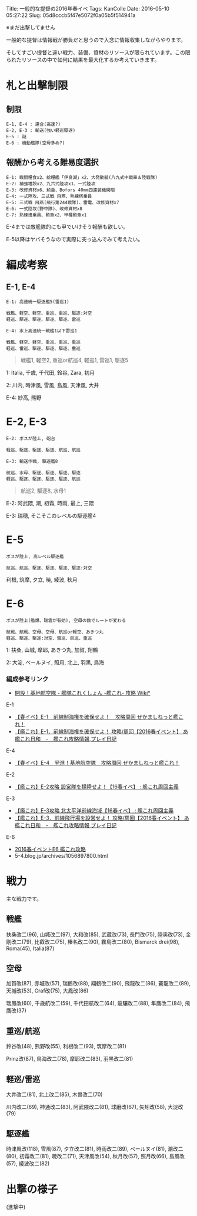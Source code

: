 Title: 一般的な提督の2016年春イベ
Tags: KanColle
Date: 2016-05-10 05:27:22
Slug: 05d8cccb5f47e5072f0a05b5f514941a

※まだ出撃してません

一般的な提督は情報戦が勝負だと思うので入念に情報収集しながらやります。

そしてすごい提督と違い戦力、装備、資材のリソースが限られています。この限られたリソースの中で如何に結果を最大化するか考えていきます。

# 札と出撃制限

## 制限

```
E-1, E-4 : 連合(高速?)
E-2, E-3 : 輸送(強い軽巡駆逐)
E-5 : 謎
E-6 : 機動艦隊(空母多め?)
```

## 報酬から考える難易度選択

```
E-1: 戦闘糧食x2、給糧艦「伊良湖」x2、大発動艇(八九式中戦車＆陸戦隊)
E-2: 補強増設x2、九六式陸攻x1、一式陸攻
E-3: 改修資材x6、勲章、Bofors 40mm四連装機関砲
E-4: 一式陸攻、三式戦 飛燕、熟練搭乗員
E-5: 三式戦 飛燕(飛行第244戦隊)、雷電、改修資材x7
E-6: 一式陸攻(野中隊)、改修資材x8
E-7: 熟練搭乗員、勲章x2、甲種勲章x1
```

E-4までは敵艦隊的にも甲でいけそう報酬も欲しい。

E-5以降はヤバそうなので実際に突っ込んでみて考えたい。

# 編成考察

## E-1, E-4

```
E-1: 高速統一駆逐艦5(雷巡1)

戦艦、軽空、軽空、重巡、重巡、駆逐:対空
軽巡、駆逐、駆逐、駆逐、駆逐、雷巡

E-4: 水上高速統一戦艦1以下雷巡1

戦艦、軽空、軽空、重巡、重巡、重巡
軽巡、雷巡、駆逐、駆逐、駆逐、重巡
```

> 戦艦1, 軽空2, 重巡or航巡4, 軽巡1, 雷巡1, 駆逐5

1: Italia, 千歳, 千代田, 鈴谷, Zara, 初月

2: 川内, 時津風, 雪風, 島風, 天津風, 大井

E-4: 妙高, 熊野

# E-2, E-3

```
E-2: ボスが陸上, 砲台

軽巡、駆逐、駆逐、駆逐、航巡、航巡

E-3: 輸送作戦, 駆逐艦8

航巡、水母、駆逐、駆逐、駆逐、駆逐
軽巡、駆逐、駆逐、駆逐、駆逐、航巡
```

> 航巡2, 駆逐8, 水母1

E-2: 阿武隈, 潮, 初霜, 時雨, 最上, 三隈

E-3: 瑞穂, そこそこのレベルの駆逐艦4

# E-5

```
ボスが陸上, 高レベル駆逐艦

航巡、航巡、駆逐、駆逐、駆逐、駆逐:対空
```

利根, 筑摩, 夕立, 暁, 綾波, 秋月

# E-6

```
ボスが陸上(艦爆、瑞雲が有効), 空母の数でルートが変わる

航戦、航戦、空母、空母、航巡or軽空、あきつ丸
軽巡、駆逐、駆逐:対空、雷巡、航巡、重巡
```

1: 扶桑, 山城, 摩耶, あきつ丸, 加賀, 翔鶴

2: 大淀, ベールヌイ, 照月, 北上, 羽黒, 鳥海


### 編成参考リンク

- [開設！基地航空隊 - 艦隊これくしょん -艦これ- 攻略 Wiki*](http://wikiwiki.jp/kancolle/?%B3%AB%C0%DF%A1%AA%B4%F0%C3%CF%B9%D2%B6%F5%C2%E2 "開設！基地航空隊 - 艦隊これくしょん -艦これ- 攻略 Wiki*")

E-1

- [【春イベ】E-1　前線制海権を確保せよ！　攻略周回  ぜかましねっと艦これ！](http://zekamashi.net/201605-event/e-1-zensen/ "【春イベ】E-1　前線制海権を確保せよ！　攻略周回  ぜかましねっと艦これ！")
- [【艦これ】E-1．前線制海権を確保せよ！ 攻略/周回【2016春イベント】  あ艦これ日和　-　艦これ攻略情報,プレイ日記](http://akankorebiyori.blog.fc2.com/blog-entry-186.html "【艦これ】E-1．前線制海権を確保せよ！ 攻略/周回【2016春イベント】  あ艦これ日和　-　艦これ攻略情報,プレイ日記")

E-4

- [【春イベ】E-4　発進！基地航空隊　攻略周回  ぜかましねっと艦これ！](http://zekamashi.net/201605-event/e-4-hassin/ "【春イベ】E-4　発進！基地航空隊　攻略周回  ぜかましねっと艦これ！")

E-2

- [【艦これ】E-2攻略 設営隊を揚陸せよ！【16春イベ】 : 艦これ周回主義](http://kankoreshuukai.blog.jp/archives/E-2kouryaku201605.html "【艦これ】E-2攻略 設営隊を揚陸せよ！【16春イベ】 : 艦これ周回主義")


E-3

- [【艦これ】E-3攻略 北太平洋前線海域【16春イベ】 : 艦これ周回主義](http://kankoreshuukai.blog.jp/archives/E-3kouryaku201605.html "【艦これ】E-3攻略 北太平洋前線海域【16春イベ】 : 艦これ周回主義")
- [【艦これ】E-3．前線飛行場を設営せよ！ 攻略/周回【2016春イベント】  あ艦これ日和　-　艦これ攻略情報,プレイ日記](http://akankorebiyori.blog.fc2.com/blog-entry-188.html "【艦これ】E-3．前線飛行場を設営せよ！ 攻略/周回【2016春イベント】  あ艦これ日和　-　艦これ攻略情報,プレイ日記")

E-6

- [2016春イベントE6 艦これ攻略](http://irasuto-voice.com/archives/7244 "2016春イベントE6 艦これ攻略")
- 5-4.blog.jp/archives/1056897800.html

# 戦力

主な戦力です。

## 戦艦

扶桑改二(96), 山城改二(97), 大和改(85), 武蔵改(73), 長門改(75), 陸奥改(73), 金剛改二(79), 比叡改二(75), 榛名改二(90), 霧島改二(80), Bismarck drei(98), Roma(45), Italia(87)

## 空母

加賀改(87), 赤城改(57), 瑞鶴改(88), 翔鶴改二(90), 飛龍改二(86), 蒼龍改二(89), 天城改(53), Graf改(75), 大鳳改(86)

瑞鳳改(60), 千歳航改二(59), 千代田航改二(64), 龍驤改二(88), 隼鷹改二(84), 飛鷹改(37)

## 重巡/航巡

鈴谷改(48), 熊野改(55), 利根改二(93), 筑摩改二(81)

Prinz改(87), 鳥海改二(78), 摩耶改二(83), 羽黒改二(81)

## 軽巡/雷巡

大井改二(81), 北上改二(85), 木曽改二(70)

川内改二(69), 神通改二(83), 阿武隈改二(81), 球磨改(67), 矢矧改(58), 大淀改(79)

## 駆逐艦

時津風改(118), 雪風(87), 夕立改二(81), 時雨改二(89), ベールヌイ(81), 潮改二(80), 初霜改二(81), 暁改二(71), 天津風改(54), 秋月改(57), 照月改(66), 島風改(57), 綾波改二(82)

# 出撃の様子

(進撃中)